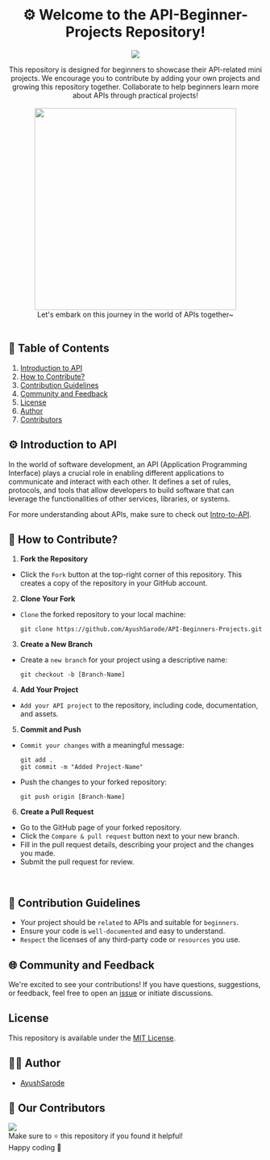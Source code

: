 <div align="center">

# ⚙ Welcome to the API-Beginner-Projects Repository!


 ![](https://api.visitorbadge.io/api/VisitorHit?user=ayushsarode&repo=API-Beginners-Projects&countColor=#7370fd)
</div>

<div align="center"> 
 This repository is designed for beginners to showcase their API-related mini projects. We encourage you to contribute by adding your own projects and growing this repository together. Collaborate to help beginners learn more about APIs through practical projects!

 <br> 
</div> <br>

<div align="center">
  <img src="https://applexgen.com/wp-content/uploads/2019/12/Una-guia-detallada-sobre-el-desarrollo-de-API-2020.gif" width="400"/>
  <br>
Let's embark on this journey in the world of APIs together~
</div>
<br>

## 📃 Table of Contents 

1. [Introduction to API](#intro)
2. [How to Contribute?](#how)
3. [Contribution Guidelines](#guidelines)
4. [Community and Feedback](#feedback)
5. [License](#license)
6. [Author](#author)
8. [Contributors](#contributors)

 <a name="intro"></a>

## ⚙ Introduction to API

In the world of software development, an API (Application Programming Interface) plays a crucial role in enabling different applications to communicate and interact with each other. It defines a set of rules, protocols, and tools that allow developers to build software that can leverage the functionalities of other services, libraries, or systems.

For more understanding about APIs, make sure to check out [Intro-to-API](./Intro-to-API.md).

<a name="how"></a>

## 💭 How to Contribute?

1.  **Fork the Repository**

   - Click the `Fork` button at the top-right corner of this repository. This creates a copy of the repository in your GitHub account.

2.  **Clone Your Fork**

   - `Clone` the forked repository to your local machine:

     ```
     git clone https://github.com/AyushSarode/API-Beginners-Projects.git
     ```

3.  **Create a New Branch**

   - Create a `new branch` for your project using a descriptive name:

     ```
     git checkout -b [Branch-Name]
     ```

4.  **Add Your Project**

   - `Add your API project` to the repository, including code, documentation, and assets.

5.  **Commit and Push**

   - `Commit your changes` with a meaningful message:

     ```
     git add .
     git commit -m "Added Project-Name"
     ```

   - Push the changes to your forked repository:

     ```
     git push origin [Branch-Name]
     ```

6.  **Create a Pull Request**

   - Go to the GitHub page of your forked repository.
   - Click the `Compare & pull request` button next to your new branch.
   - Fill in the pull request details, describing your project and the changes you made.
   - Submit the pull request for review. 
 <br>
 
<a name="guidelines"></a>

## 🧾 Contribution Guidelines

- Your project should be `related` to APIs and suitable for `beginners`.
- Ensure your code is `well-documented` and easy to understand.
- `Respect` the licenses of any third-party code or `resources` you use.

 <a name="feedback"></a>

## 🌐 Community and Feedback

We're excited to see your contributions! If you have questions, suggestions, or feedback, feel free to open an [issue](https://github.com/ayushsarode/API-Beginners-Projects/issues) or initiate discussions.

   <a name="license"></a>
   
## License
This repository is available under the [MIT License](./LICENSE).

 <a name="author"></a>
 
## 👨‍💻 Author

- [AyushSarode](https://www.github.com/ayushsarode)

  
 <a name="contributors"></a>
 
## 👥 Our Contributors

<a href="https://github.com/ayushsarode/API-Beginners-Projects/graphs/contributors">
  <img src="https://contrib.rocks/image?repo=ayushsarode/API-Beginners-Projects" />
</a>

<br>
Make sure to ⭐ this repository if you found it helpful!
<br> Happy coding 🚀
